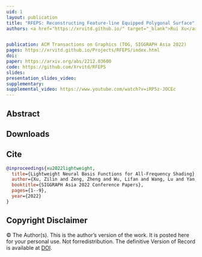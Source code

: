 ```yaml
---
uid: 1
layout: publication
title: "RFEPS: Reconstructing Feature-line Equipped Polygonal Surface"
authors: <a href="https://xrvitd.github.io/" target="_blank">Rui Xu</a>, <b>Zixiong Wang</b>, <a href="https://frank-zy-dou.github.io/" target="_blank">Zhiyang Dou</a>, Chen Zong, <a href="http://irc.cs.sdu.edu.cn/~shiqing/index.html" target="_blank">Shiqing Xin</a>, Mingyan Jiang, <a href="https://www.cs.wustl.edu/~taoju/" target="_blank">Tao Ju</a>, <a href="http://irc.cs.sdu.edu.cn/~chtu/index.html" target="_blank">Changhe Tu</a>


publication: ACM Transactions on Graphics (TOG, SIGGRAPH Asia 2022)
pages: https://xrvitd.github.io/Projects/RFEPS/index.html
doi: 
paper: https://arxiv.org/abs/2212.03600
code: https://github.com/Xrvitd/RFEPS
slides:
presentation_slides_video:
supplementary:
supplemental_video: https://www.youtube.com/watch?v=iRP5z-JOCEc
---
```


## Abstract

[//]: # (Basis functions provide both the abilities for compact representation and the properties for efficient computation. Therefore, they are pervasively used in rendering to perform all-frequency shading. However, common basis functions, including spherical harmonics &#40;SH&#41;, wavelets, and spherical Gaussians &#40;SG&#41; all have their own limitations, such as low-frequency for SH, not rotationally invariant for wavelets, and no multiple product support for SG. In this paper, we present neural basis functions, an implicit and data-driven set of basis functions that circumvents the limitations with all desired properties. We first introduce a representation neural network that takes any general 2D spherical function &#40;e.g. environment lighting, BRDF, and visibility&#41; as input and projects it onto the latent space as coefficients of our neural basis functions. Then, we design several lightweight neural networks that perform different types of computation, giving our basis functions different computational properties such as double/triple product integrals and rotations. We demonstrate the practicality of our neural basis functions by integrating them into all-frequency shading applications, showing that our method not only achieves a compression rate of 0.39% and 10×-40× better performance than wavelets at equal quality, but also renders all-frequency lighting effects in real-time without the aforementioned limitations from classic basis functions.)

## Downloads

[//]: # ([Paper &#40;23MB&#41;]&#40;{{page.paper}}&#41;{: .btn .btn--primary})
[//]: # ([Supplementary &#40;22MB&#41;]&#40;{{page.supplemental_video}}&#41;{: .btn .btn--primary})

## Cite

```bib
@inproceedings{xu2022lightweight,
  title={Lightweight Neural Basis Functions for All-Frequency Shading},
  author={Xu, Zilin and Zeng, Zheng and Wu, Lifan and Wang, Lu and Yan, Ling-Qi},
  booktitle={SIGGRAPH Asia 2022 Conference Papers},
  pages={1--9},
  year={2022}
}
```
## Copyright Disclaimer
© The Author(s). This is the author’s version of the work. It is posted here for your personal use. Not forredistribution. The definitive Version of Record is available at <a href="{{page.doi}}">DOI</a>.
